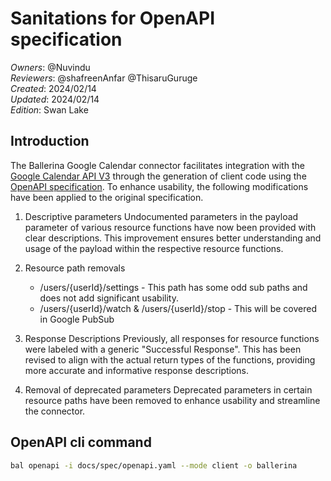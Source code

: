 # Sanitations for OpenAPI specification

_Owners_: @Nuvindu \
_Reviewers_: @shafreenAnfar @ThisaruGuruge \
_Created_: 2024/02/14 \
_Updated_: 2024/02/14 \
_Edition_: Swan Lake

## Introduction

The Ballerina Google Calendar connector facilitates integration with the [Google Calendar API V3](https://developers.google.com/calendar/api) through the generation of client code using the [OpenAPI specification](https://github.com/Nuvindu/module-ballerinax-googleapis.calendar/blob/main/docs/spec/openapi.yaml). To enhance usability, the following modifications have been applied to the original specification.

1. Descriptive parameters
Undocumented parameters in the payload parameter of various resource functions have now been provided with clear descriptions. This improvement ensures better understanding and usage of the payload within the respective resource functions.

2. Resource path removals
    * /users/{userId}/settings - This path has some odd sub paths and does not add significant usability.
    * /users/{userId}/watch & /users/{userId}/stop - This will be covered in Google PubSub

3. Response Descriptions
Previously, all responses for resource functions were labeled with a generic "Successful Response". This has been revised to align with the actual return types of the functions, providing more accurate and informative response descriptions.

4. Removal of deprecated parameters
Deprecated parameters in certain resource paths have been removed to enhance usability and streamline the connector.

## OpenAPI cli command

```bash
bal openapi -i docs/spec/openapi.yaml --mode client -o ballerina
```
